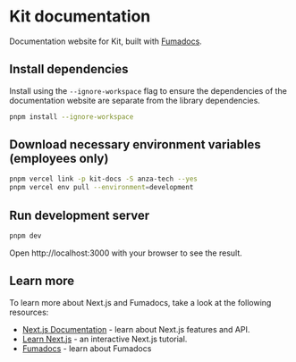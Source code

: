 # Kit documentation

Documentation website for Kit, built with [Fumadocs](https://github.com/fuma-nama/fumadocs).

## Install dependencies

Install using the `--ignore-workspace` flag to ensure the dependencies of the documentation website are separate from the library dependencies.

```bash
pnpm install --ignore-workspace
```

## Download necessary environment variables (employees only)

```bash
pnpm vercel link -p kit-docs -S anza-tech --yes
pnpm vercel env pull --environment=development
```

## Run development server

```bash
pnpm dev
```

Open http://localhost:3000 with your browser to see the result.

## Learn more

To learn more about Next.js and Fumadocs, take a look at the following
resources:

- [Next.js Documentation](https://nextjs.org/docs) - learn about Next.js
  features and API.
- [Learn Next.js](https://nextjs.org/learn) - an interactive Next.js tutorial.
- [Fumadocs](https://fumadocs.vercel.app) - learn about Fumadocs

